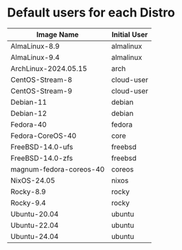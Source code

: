 # Default users for each Distro

| Image Name              | Initial User |
|-------------------------|--------------|
| AlmaLinux-8.9           | almalinux    |
| AlmaLinux-9.4           | almalinux    |
| ArchLinux-2024.05.15    | arch         |
| CentOS-Stream-8         | cloud-user   |
| CentOS-Stream-9         | cloud-user   |
| Debian-11               | debian       |
| Debian-12               | debian       |
| Fedora-40               | fedora       |
| Fedora-CoreOS-40        | core         |
| FreeBSD-14.0-ufs        | freebsd      |
| FreeBSD-14.0-zfs        | freebsd      |
| magnum-fedora-coreos-40 | coreos       |
| NixOS-24.05             | nixos        |
| Rocky-8.9               | rocky        |
| Rocky-9.4               | rocky        |
| Ubuntu-20.04            | ubuntu       |
| Ubuntu-22.04            | ubuntu       |
| Ubuntu-24.04            | ubuntu       |
